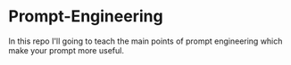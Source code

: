 # Prompt-Engineering
In this repo I'll going to teach the main points of prompt engineering which make your prompt more useful.
